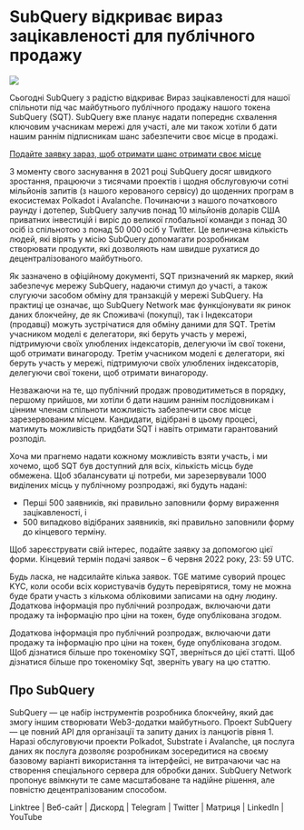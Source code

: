 # SubQuery відкриває вираз зацікавленості для публічного продажу

![](https://miro.medium.com/max/1400/1*oPs8f6r1427cPwlsE1eyRw.png)

Сьогодні SubQuery з радістю відкриває Вираз зацікавленості для нашої спільноти під час майбутнього публічного продажу нашого токена SubQuery (SQT). SubQuery вже планує надати попереднє схвалення ключовим учасникам мережі для участі, але ми також хотіли б дати нашим раннім підписникам шанс забезпечити своє місце в продажі.

[Подайте заявку зараз, щоб отримати шанс отримати своє місце](https://docs.google.com/forms/d/e/1FAIpQLSc3V_1TrTmBcSxNTuG8xPnPODJkwj5PhWrnlPHlKzcIFk8cqQ/viewform?usp=sf_link)

З моменту свого заснування в 2021 році SubQuery досяг швидкого зростання, працюючи з тисячами проектів і щодня обслуговуючи сотні мільйонів запитів (з нашого керованого сервісу) до щоденних програм в екосистемах Polkadot і Avalanche. Починаючи з нашого початкового раунду і дотепер, SubQuery залучив понад 10 мільйонів доларів США приватних інвестицій і виріс до великої глобальної команди з понад 30 осіб із спільнотою з понад 50 000 осіб у Twitter. Це величезна кількість людей, які вірять у місію SubQuery допомагати розробникам створювати продукти, які дозволяють нам швидше рухатися до децентралізованого майбутнього.

Як зазначено в офіційному документі, SQT призначений як маркер, який забезпечує мережу SubQuery, надаючи стимул до участі, а також слугуючи засобом обміну для транзакцій у мережі SubQuery. На практиці це означає, що SubQuery Network має функціонувати як ринок даних блокчейну, де як Споживачі (покупці), так і Індексатори (продавці) можуть зустрічатися для обміну даними для SQT. Третім учасником моделі є делегатори, які беруть участь у мережі, підтримуючи своїх улюблених індексаторів, делегуючи їм свої токени, щоб отримати винагороду. Третім учасником моделі є делегатори, які беруть участь у мережі, підтримуючи своїх улюблених індексаторів, делегуючи свої токени, щоб отримати винагороду.

Незважаючи на те, що публічний продаж проводитиметься в порядку, першому прийшов, ми хотіли б дати нашим раннім послідовникам і цінним членам спільноти можливість забезпечити своє місце зарезервованим місцем. Кандидати, відібрані в цьому процесі, матимуть можливість придбати SQT і навіть отримати гарантований розподіл.

Хоча ми прагнемо надати кожному можливість взяти участь, і ми хочемо, щоб SQT був доступний для всіх, кількість місць буде обмежена. Щоб збалансувати ці потреби, ми зарезервували 1000 виділених місць у публічному розпродажі, які будуть надані:

- Перші 500 заявників, які правильно заповнили форму вираження зацікавленості, і
- 500 випадково відібраних заявників, які правильно заповнили форму до кінцевого терміну.

Щоб зареєструвати свій інтерес, подайте заявку за допомогою цієї форми. Кінцевий термін подачі заявок – 6 червня 2022 року, 23: 59 UTC.

Будь ласка, не надсилайте кілька заявок. TGE матиме суворий процес KYC, коли особи всіх користувачів будуть перевірятися, тому не можна буде брати участь з кількома обліковими записами на одну людину. Додаткова інформація про публічний розпродаж, включаючи дати продажу та інформацію про ціни на токен, буде опублікована згодом.

Додаткова інформація про публічний розпродаж, включаючи дати продажу та інформацію про ціни на токен, буде опублікована згодом. Щоб дізнатися більше про токеноміку SQT, зверніться до цієї статті. Щоб дізнатися більше про токеноміку Sqt, зверніть увагу на цю статтю.

## Про SubQuery

SubQuery — це набір інструментів розробника блокчейну, який дає змогу іншим створювати Web3-додатки майбутнього. Проект SubQuery — це повний API для організації та запиту даних із ланцюгів рівня 1. Наразі обслуговуючи проекти Polkadot, Substrate і Avalanche, ця послуга даних як послуга дозволяє розробникам зосередитися на своєму базовому варіанті використання та інтерфейсі, не витрачаючи час на створення спеціального сервера для обробки даних. SubQuery Network пропонує ввімкнути те саме масштабоване та надійне рішення, але повністю децентралізованим способом.

Linktree | Веб-сайт | Дискорд | Telegram | Twitter | Матриця | LinkedIn | YouTube